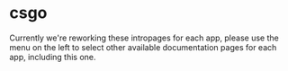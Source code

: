 # csgo

Currently we're reworking these intropages for each app, please use the menu on the left to select other available documentation pages for each app, including this one.
